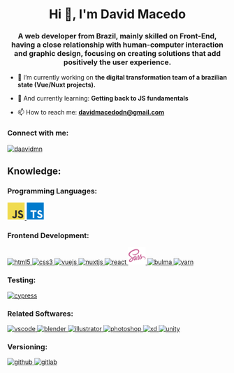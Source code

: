 
<h1 align="center">Hi 👋, I'm David Macedo</h1>  
<h3 align="center">A web developer from Brazil, mainly skilled on Front-End, having a close relationship with human-computer interaction and graphic design, focusing on creating solutions that add positively the user experience.</h3>  
  
- 🔭 I’m currently working on **the digital transformation team of a brazilian state (Vue/Nuxt projects).**  
  
- 🌱 And currently learning: **Getting back to JS fundamentals**  
  
- 📫 How to reach me: **davidmacedodn@gmail.com**  
  
<h3 align="left">Connect with me:</h3>  
<p align="left">  
<a href="https://linkedin.com/in/daavidmn" target="blank"><img align="center" src="https://cdn.jsdelivr.net/gh/devicons/devicon/icons/linkedin/linkedin-original.svg" alt="daavidmn" title="Linkedin profile" height="30" width="40" /></a> 
</p>  
  
<h2 align="left">Knowledge:</h2>  
<h3 align="left">Programming Languages:</h3>
 <a href="https://developer.mozilla.org/en-US/docs/Web/JavaScript" target="_blank" rel="noreferrer"> <img src="https://raw.githubusercontent.com/devicons/devicon/master/icons/javascript/javascript-original.svg" alt="javascript" title="Javascript" width="40" height="40"/> </a> <a href="https://www.typescriptlang.org/" target="_blank" rel="noreferrer"> <img src="https://raw.githubusercontent.com/devicons/devicon/master/icons/typescript/typescript-original.svg" alt="typescript" title="Typescript"  width="40" height="40"/> </a>

<h3 align="left">Frontend Development:</h3>    
 <a href="https://www.w3.org/html/" target="_blank" rel="noreferrer"> <img src="https://cdn.jsdelivr.net/gh/devicons/devicon/icons/html5/html5-original.svg" alt="html5" title="HTML5" width="40" height="40"/> </a> <a href="https://www.w3schools.com/css/" target="_blank" rel="noreferrer"> <img src="https://cdn.jsdelivr.net/gh/devicons/devicon/icons/css3/css3-original.svg" alt="css3" title="CSS3" width="40" height="40"/> </a> <a href="https://vuejs.org/" target="_blank" rel="noreferrer"> <img src="https://cdn.jsdelivr.net/gh/devicons/devicon/icons/vuejs/vuejs-original.svg" alt="vuejs" title="Vue.js" width="40" height="40"/> </a> <a href="https://nuxtjs.org/" target="_blank" rel="noreferrer"> <img src="https://www.vectorlogo.zone/logos/nuxtjs/nuxtjs-icon.svg" alt="nuxtjs" title="NuxtJs" width="40" height="40"/> </a> <a href="https://reactjs.org/" target="_blank" rel="noreferrer"> <img src="https://cdn.jsdelivr.net/gh/devicons/devicon/icons/react/react-original.svg" alt="react" title="React" width="40" height="40"/> </a> <a href="https://sass-lang.com" target="_blank" rel="noreferrer"> <img src="https://raw.githubusercontent.com/devicons/devicon/master/icons/sass/sass-original.svg" alt="sass" title="Sass" width="40" height="40"/> </a>  <a href="https://bulma.io/" target="_blank" rel="noreferrer"> <img src="https://cdn.jsdelivr.net/gh/devicons/devicon/icons/bulma/bulma-plain.svg" alt="bulma" title="Bulma" width="40" height="40"/> </a> <a href="https://yarnpkg.com/" target="_blank" rel="noreferrer"> <img src="https://cdn.jsdelivr.net/gh/devicons/devicon/icons/yarn/yarn-original.svg" alt="yarn" title="Yarn" width="40" height="40"/> </a>

<h3 align="left">Testing:</h3>
<a href="https://www.cypress.io" target="_blank" rel="noreferrer"> <img src="https://raw.githubusercontent.com/simple-icons/simple-icons/6e46ec1fc23b60c8fd0d2f2ff46db82e16dbd75f/icons/cypress.svg" alt="cypress" title="Cypress" width="40" height="40"/> </a>

<h3 align="left">Related Softwares:</h3>
<a href="https://code.visualstudio.com/" target="_blank" rel="noreferrer"> <img src="https://cdn.jsdelivr.net/gh/devicons/devicon/icons/vscode/vscode-original.svg" alt="vscode" title="VSCode" width="40" height="40"/> </a> <a href="https://www.blender.org/" target="_blank" rel="noreferrer"> <img src="https://download.blender.org/branding/community/blender_community_badge_white.svg" alt="blender" title="Blender" width="40" height="40"/> </a> <a href="https://www.adobe.com/in/products/illustrator.html" target="_blank" rel="noreferrer"> <img src="https://cdn.jsdelivr.net/gh/devicons/devicon/icons/illustrator/illustrator-plain.svg" alt="illustrator" title="Illustrator" width="40" height="40"/> </a> <a href="https://www.photoshop.com/en" target="_blank" rel="noreferrer"> <img src="https://cdn.jsdelivr.net/gh/devicons/devicon/icons/photoshop/photoshop-plain.svg" alt="photoshop" title="Photoshop" width="40" height="40"/> </a> <a href="https://www.adobe.com/products/xd.html" target="_blank" rel="noreferrer"> <img src="https://cdn.jsdelivr.net/gh/devicons/devicon/icons/xd/xd-plain.svg" alt="xd" title="AdobeXD" width="40" height="40"/> </a> <a href="https://unity.com/" target="_blank" rel="noreferrer"> <img src="https://cdn.jsdelivr.net/gh/devicons/devicon/icons/unity/unity-original.svg" alt="unity" title="Unity" width="40" height="40"/> </a>

<h3 align="left">Versioning:</h3>    
<a href="https://git-scm.com/" target="_blank" rel="noreferrer"> <img src="https://cdn.jsdelivr.net/gh/devicons/devicon/icons/github/github-original.svg" alt="github" title="Github" width="40" height="40"/> </a> <a href="https://about.gitlab.com/" target="_blank" rel="noreferrer"> <img src="https://cdn.jsdelivr.net/gh/devicons/devicon/icons/gitlab/gitlab-original.svg" alt="gitlab" title="Gitlab" width="40" height="40"/> </a>
